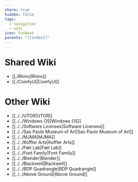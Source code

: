 ```yaml
---
share: true
hidden: false
tags:
  - navigation
  - wiki
icon: FasBook
parents: "[[index]]"
---
```


# Shared Wiki

- [[./Rhino|Rhino]]
- [[./ComfyUI|ComfyUI]]


# Other Wiki

- [[../../UTOR|UTOR]]
- [[../../Windows OS|Windows OS]]
- [[../../Software Licenses|Software Licenses]]
- [[../../Sao Paulo Museum of Art|Sao Paulo Museum of Art]]
- [[../../MJMA|MJMA]]
- [[../../Koffler Arts|Koffler Arts]]
- [[../../Fæt Lab|Fæt Lab]]
- [[../../Font Family|Font Family]]
- [[../../Blender|Blender]]
- [[../../Blackwell|Blackwell]]
- [[../../BDP Quadrangle|BDP Quadrangle]]
- [[../../Above Ground|Above Ground]]

